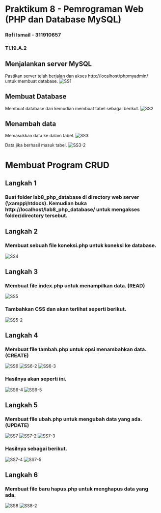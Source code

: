 # Praktikum 8 - Pemrograman Web (PHP dan Database MySQL)

### Rofi Ismail - 311910657

### TI.19.A.2

## Menjalankan server MySQL
Pastikan server telah berjalan dan akses http://localhost/phpmyadmin/ untuk membuat database.
![SS1](https://user-images.githubusercontent.com/56240078/120264210-7a3c8880-c2c7-11eb-8929-daadb3295617.jpg)

## Membuat Database
Membuat database dan kemudian membuat tabel sebagai berikut.
![SS2](https://user-images.githubusercontent.com/56240078/120264212-7a3c8880-c2c7-11eb-8d8e-328d0e003fb2.jpg)

## Menambah data
Memasukkan data ke dalam tabel.
![SS3](https://user-images.githubusercontent.com/56240078/120264214-7ad51f00-c2c7-11eb-815f-ca8fb893f73e.jpg)

Data jika berhasil masuk tabel.
![SS3-2](https://user-images.githubusercontent.com/56240078/120264215-7b6db580-c2c7-11eb-9bfd-9c0417e4a671.jpg)


# Membuat Program CRUD
## Langkah 1
### Buat folder lab8_php_database di directory web server (\xampp\htdocs). Kemudian buka http://localhost/lab8_php_database/ untuk mengakses folder/directory tersebut.

## Langkah 2
### Membuat sebuah file <b>koneksi.php</b> untuk koneksi ke database.
![SS4](https://user-images.githubusercontent.com/56240078/120264218-7c064c00-c2c7-11eb-9baf-77440ddfa879.jpg)

## Langkah 3
### Membuat file <b>index.php</b> untuk menampilkan data. <b>(READ)</b>
![SS5](https://user-images.githubusercontent.com/56240078/120264219-7c9ee280-c2c7-11eb-9915-b2aade12a011.jpg)

### Tambahkan CSS dan akan terlihat seperti berikut.
![SS5-2](https://user-images.githubusercontent.com/56240078/120264221-7d377900-c2c7-11eb-8db1-1d84e1707b44.jpg)

## Langkah 4
### Membuat file <b>tambah.php</b> untuk opsi menambahkan data. <b>(CREATE)</b>
![SS6](https://user-images.githubusercontent.com/56240078/120264222-7d377900-c2c7-11eb-9dfd-fde6aa1d03db.jpg)
![SS6-2](https://user-images.githubusercontent.com/56240078/120264225-7dd00f80-c2c7-11eb-897b-eeadc19d9588.jpg)
![SS6-3](https://user-images.githubusercontent.com/56240078/120264226-7e68a600-c2c7-11eb-94d0-8d7220940cde.jpg)

### Hasilnya akan seperti ini.
![SS6-4](https://user-images.githubusercontent.com/56240078/120264181-73157a80-c2c7-11eb-9939-d30b59aa8f70.jpg)
![SS6-5](https://user-images.githubusercontent.com/56240078/120264188-74df3e00-c2c7-11eb-8b75-b54edef8a9ff.jpg)

## Langkah 5
### Membuat file <b>ubah.php</b> untuk mengubah data yang ada. <b>(UPDATE)</b>
![SS7](https://user-images.githubusercontent.com/56240078/120264190-7577d480-c2c7-11eb-9418-ab122cc80f29.jpg)
![SS7-2](https://user-images.githubusercontent.com/56240078/120264191-76106b00-c2c7-11eb-97c1-68179fdecd90.jpg)
![SS7-3](https://user-images.githubusercontent.com/56240078/120264194-76a90180-c2c7-11eb-943e-26192fbfa2cb.jpg)

### Hasilnya sebagai berikut.
![SS7-4](https://user-images.githubusercontent.com/56240078/120264197-77419800-c2c7-11eb-84f6-7009795d9518.jpg)
![SS7-5](https://user-images.githubusercontent.com/56240078/120264199-77da2e80-c2c7-11eb-8323-513efbc639dd.jpg)

## Langkah 6
### Membuat file baru <b>hapus.php</b> untuk menghapus data yang ada.
![SS8](https://user-images.githubusercontent.com/56240078/120264206-790b5b80-c2c7-11eb-8f3c-5391c54598f5.jpg)
![SS8-2](https://user-images.githubusercontent.com/56240078/120264208-79a3f200-c2c7-11eb-8724-ae855213ef03.jpg)
